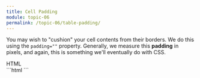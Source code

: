 ```yaml
---
title: Cell Padding
module: topic-06
permalink: /topic-06/table-padding/
---
```


<div class="divider-heading"></div>

You may wish to "cushion" your cell contents from their borders. We do this using the `padding=""` property. Generally, we measure this **padding** in pixels, and again, this is something we'll eventually do with CSS.

<div class="code-heading">
  <span class="html">HTML</span>
</div>
```html
<style>
    table, th, td {
      border: 1px solid black;
      padding: 5px;
    }
</style>
```
